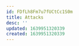 ```yaml
---
id: FDfLh8Fm7u7fUCtCc1S0m
title: Attacks
desc: ''
updated: 1639951320339
created: 1639951320339
---
```


